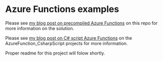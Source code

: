<h1>Azure Functions examples</h1>
Please see <a href="https://samanthaneilen.github.io/2018/06/08/pre-compiled-azure-functions-example.html" target="_blank">my blog post on precompiled Azure Functions</a> on this repo for more information on the solution.<br/>

Please see <a href="https://samanthaneilen.github.io/2018/07/14/csharp-script-azure-functions-example.html" target="_blank">my blog post on C# script Azure Functions</a> on the AzureFunction_CsharpScript projects for more information.<br/>

Proper readme for this project will folow shortly.


